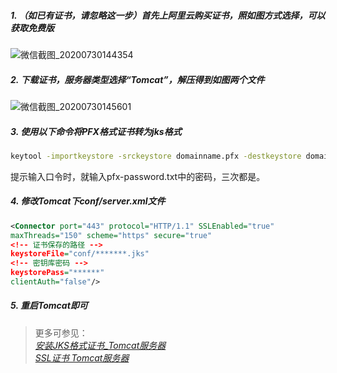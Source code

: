 ##### 1. （如已有证书，请忽略这一步）首先上阿里云购买证书，照如图方式选择，可以获取免费版
![微信截图_20200730144354](http://www.crazystone.work:8090/upload/2020/7/%E5%BE%AE%E4%BF%A1%E6%88%AA%E5%9B%BE_20200730144354-700ef40c2df34e28a6686a7a4cddada6.png)
##### 2. 下载证书，服务器类型选择“Tomcat”，解压得到如图两个文件
![微信截图_20200730145601](http://www.crazystone.work:8090/upload/2020/7/%E5%BE%AE%E4%BF%A1%E6%88%AA%E5%9B%BE_20200730145601-fcf76336efca49eab6e34d8c41a68050.png)
##### 3. 使用以下命令将PFX格式证书转为jks格式
```bash
keytool -importkeystore -srckeystore domainname.pfx -destkeystore domainname.jks -srcstoretype PKCS12 -deststoretype JKS
```
提示输入口令时，就输入pfx-password.txt中的密码，三次都是。
##### 4. 修改Tomcat下conf/server.xml文件
```xml
<Connector port="443" protocol="HTTP/1.1" SSLEnabled="true"
maxThreads="150" scheme="https" secure="true"
<!-- 证书保存的路径 -->
keystoreFile="conf/*******.jks" 
<!-- 密钥库密码 -->
keystorePass="******"
clientAuth="false"/>
```
##### 5. 重启Tomcat即可

> 更多可参见：  
[*安装JKS格式证书_Tomcat服务器*](https://help.aliyun.com/document_detail/98908.html?spm=a2c4g.11186623.6.634.7f064b20bwcpdh)   
[*SSL证书 Tomcat服务器*](https://cloud.tencent.com/document/product/400/35224)
